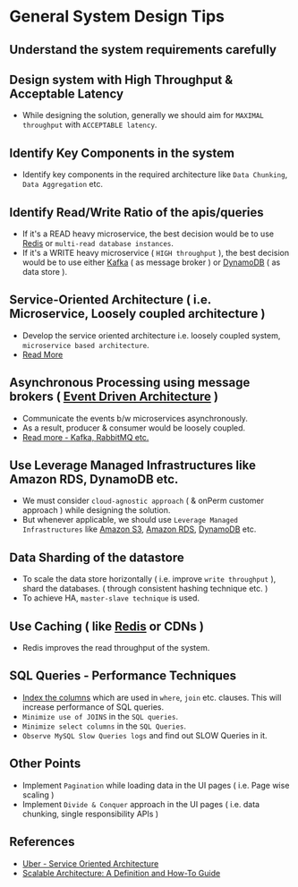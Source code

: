 
# General System Design Tips

## Understand the system requirements carefully

## Design system with High Throughput & Acceptable Latency
- While designing the solution, generally we should aim for `MAXIMAL throughput` with `ACCEPTABLE latency`.

## Identify Key Components in the system
- Identify key components in the required architecture like `Data Chunking`, `Data Aggregation` etc.

## Identify Read/Write Ratio of the apis/queries
- If it's a READ heavy microservice, the best decision would be to use [Redis](5_Redis) or `multi-read database instances`.
- If it's a WRITE heavy microservice ( `HIGH throughput` ), the best decision would be to use either [Kafka](4_MessageBrokers/Kafka.md) ( as message broker ) or [DynamoDB](../2_AWSComponents/6_DatabaseServices/AmazonDynamoDB.md) ( as data store ).

## Service-Oriented Architecture ( i.e. Microservice, Loosely coupled architecture )
- Develop the service oriented architecture i.e. loosely coupled system, `microservice based architecture`.
- [Read More](1_MicroServicesArchitecture)

## Asynchronous Processing using message brokers ( [Event Driven Architecture](SystemGlossaries.md) )
- Communicate the events b/w microservices asynchronously.
- As a result, producer & consumer would be loosely coupled.
- [Read more - Kafka, RabbitMQ etc.](/MessageBrokers)

## Use Leverage Managed Infrastructures like Amazon RDS, DynamoDB etc.
- We must consider `cloud-agnostic approach` ( & onPerm customer approach ) while designing the solution.
- But whenever applicable, we should use `Leverage Managed Infrastructures` like [Amazon S3](../2_AWSComponents/7_StorageServices/AmazonS3.md), [Amazon RDS](../2_AWSComponents/6_DatabaseServices/AmazonRDS.md), [DynamoDB](../2_AWSComponents/6_DatabaseServices/AmazonDynamoDB.md) etc.

## Data Sharding of the datastore
- To scale the data store horizontally ( i.e. improve `write throughput` ), shard the databases. ( through consistent hashing technique etc. )
- To achieve HA, `master-slave technique` is used.

## Use Caching ( like [Redis](5_Redis) or CDNs )
- Redis improves the read throughput of the system.

## SQL Queries - Performance Techniques
- [Index the columns](https://www.geeksforgeeks.org/indexing-in-databases-set-1/) which are used in `where`, `join` etc. clauses. This will increase performance of SQL queries.
- `Minimize use of JOINS` in the `SQL queries`.
- `Minimize select columns` in the `SQL Queries`.
- `Observe MySQL Slow Queries logs` and find out SLOW Queries in it.

## Other Points
- Implement `Pagination` while loading data in the UI pages ( i.e. Page wise scaling )
- Implement `Divide & Conquer` approach in the UI pages ( i.e. data chunking, single responsibility APIs )

## References
- [Uber - Service Oriented Architecture](https://eng.uber.com/service-oriented-architecture/)
- [Scalable Architecture: A Definition and How-To Guide](https://www.sentinelone.com/blog/scalable-architecture/)
